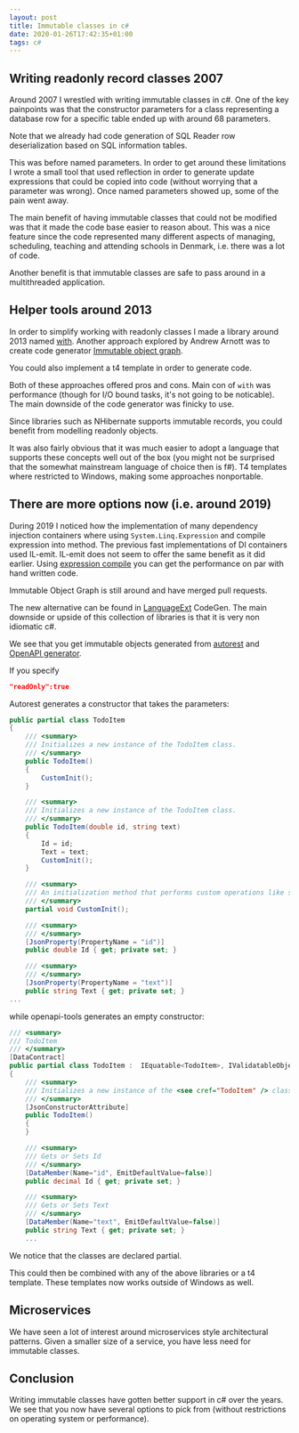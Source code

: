 ```yaml
---
layout: post
title: Immutable classes in c#
date: 2020-01-26T17:42:35+01:00
tags: c#
---
```


## Writing readonly record classes 2007

Around 2007 I wrestled with writing immutable classes in c#. One of the key painpoints was that the constructor parameters for a class representing a database row for a specific table ended up with around 68 parameters.

Note that we already had code generation of SQL Reader row deserialization based on SQL information tables.

This was before named parameters. In order to get around these limitations I wrote a small tool that used reflection in order to generate update expressions that could be copied into code (without worrying that a parameter was wrong). Once named parameters showed up, some of the pain went away.

The main benefit of having immutable classes that could not be modified was that it made the code base easier to reason about. This was a nice feature since the code represented many different aspects of managing, scheduling, teaching and attending schools in Denmark, i.e. there was a lot of code.

Another benefit is that immutable classes are safe to pass around in a multithreaded application.

## Helper tools around 2013

In order to simplify working with readonly classes I made a library around 2013 named [with](https://github.com/wallymathieu/with). Another approach explored by Andrew Arnott was to create code generator [Immutable object graph](https://github.com/AArnott/ImmutableObjectGraph).

You could also implement a t4 template in order to generate code.

Both of these approaches offered pros and cons. Main con of `with` was performance (though for I/O bound tasks, it's not going to be noticable). The main downside of the code generator was finicky to use.

Since libraries such as NHibernate supports immutable records, you could benefit from modelling readonly objects.

It was also fairly obvious that it was much easier to adopt a language that supports these concepts well out of the box (you might not be surprised that the somewhat mainstream language of choice then is f#). T4 templates where restricted to Windows, making some approaches nonportable.

## There are more options now (i.e. around 2019)

During 2019 I noticed how the implementation of many dependency injection containers where using `System.Linq.Expression` and compile expression into method. The previous fast implementations of DI containers used IL-emit. IL-emit does not seem to offer the same benefit as it did earlier. Using [expression compile](https://docs.microsoft.com/en-us/dotnet/api/system.linq.expressions.expression-1.compile?view=netframework-4.8) you can get the performance on par with hand written code.

Immutable Object Graph is still around and have merged pull requests.

The new alternative can be found in [LanguageExt](https://github.com/louthy/language-ext) CodeGen. The main downside or upside of this collection of libraries is that it is very non idiomatic c#.

We see that you get immutable objects generated from [autorest](https://github.com/Azure/autorest) and [OpenAPI generator](https://github.com/OpenAPITools/openapi-generator).

If you specify
```json
"readOnly":true
```

Autorest generates a constructor that takes the parameters:

```c#
public partial class TodoItem
{
    /// <summary>
    /// Initializes a new instance of the TodoItem class.
    /// </summary>
    public TodoItem()
    {
        CustomInit();
    }

    /// <summary>
    /// Initializes a new instance of the TodoItem class.
    /// </summary>
    public TodoItem(double id, string text)
    {
        Id = id;
        Text = text;
        CustomInit();
    }

    /// <summary>
    /// An initialization method that performs custom operations like setting defaults
    /// </summary>
    partial void CustomInit();

    /// <summary>
    /// </summary>
    [JsonProperty(PropertyName = "id")]
    public double Id { get; private set; }

    /// <summary>
    /// </summary>
    [JsonProperty(PropertyName = "text")]
    public string Text { get; private set; }
...
```

while openapi-tools generates an empty constructor:
```c#
/// <summary>
/// TodoItem
/// </summary>
[DataContract]
public partial class TodoItem :  IEquatable<TodoItem>, IValidatableObject
{
    /// <summary>
    /// Initializes a new instance of the <see cref="TodoItem" /> class.
    /// </summary>
    [JsonConstructorAttribute]
    public TodoItem()
    {
    }

    /// <summary>
    /// Gets or Sets Id
    /// </summary>
    [DataMember(Name="id", EmitDefaultValue=false)]
    public decimal Id { get; private set; }

    /// <summary>
    /// Gets or Sets Text
    /// </summary>
    [DataMember(Name="text", EmitDefaultValue=false)]
    public string Text { get; private set; }
    ...
```

We notice that the classes are declared partial.

This could then be combined with any of the above libraries or a t4 template. These templates now works outside of Windows as well.

## Microservices

We have seen a lot of interest around microservices style architectural patterns. Given a smaller size of a service, you have less need for immutable classes.

## Conclusion

Writing immutable classes have gotten better support in c# over the years. We see that you now have several options to pick from (without restrictions on operating system or performance).

